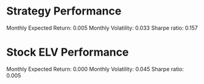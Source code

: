# Strategy Performance
Monthly Expected Return: 0.005
Monthly Volatility: 0.033
Sharpe ratio: 0.157
# Stock ELV Performance
Monthly Expected Return: 0.000
Monthly Volatility: 0.045
Sharpe ratio: 0.005
